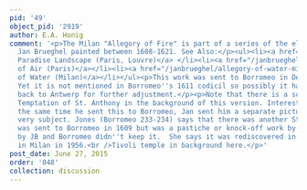 ```yaml
---
pid: '49'
object_pid: '2919'
author: E.A. Honig
comment: '<p>The Milan "Allegory of Fire" is part of a series of the elements which
  Jan Brueghel painted between 1608-1621. See Also:</p><ul><li><a href="/janbrueghel/earth-paradise-landscape-paris-louvre">Earth:
  Paradise Landscape (Paris, Louvre)</a> </li><li><a href="/janbrueghel/allegory-of-air-paris">Allegory
  of Air (Paris)</a></li><li><a href="/janbrueghel/allegory-of-water-milan">Allegory
  of Water (Milan)</a></li></ul><p>This work was sent to Borromeo in December 1608.
  Yet it is not mentioned in Borromeo''s 1611 codicil so possibly it had been sent
  back to Antwerp for further adjustment.</p><p>Note that there is a scene of the
  Temptation of St. Anthony in the background of this version. Interesting that at
  the same time he sent this to Borromeo, Jan sent him a separate picture with that
  very subject. Jones (Borromeo 233-234) says that there was another St. Anthony that
  was sent to Borromeo in 1609 but was a pastiche or knock-off work by studio retouched
  by JB and Borromeo didn''t keep it.  She says it was rediscovered in a private collection
  in Milan in 1956.<br />Tivoli temple in background here.</p>'
post_date: June 27, 2015
order: '048'
collection: discussion
---
```

